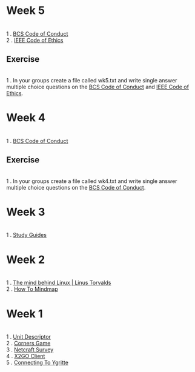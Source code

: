 # Week 5
<br>1 . [BCS Code of Conduct](http://www.bcs.org/category/6030)
<br>2 . [IEEE Code of Ethics](http://www.ieee.org/about/corporate/governance/p7-8.html)
## Exercise
<br>1 . In your groups create a file called wk5.txt and write single answer multiple choice questions on the [BCS Code of Conduct](http://www.bcs.org/category/6030) and [IEEE Code of Ethics](http://www.ieee.org/about/corporate/governance/p7-8.html).  

# Week 4
<br>1 . [BCS Code of Conduct](http://www.bcs.org/category/6030)

## Exercise
<br>1 . In your groups create a file called wk4.txt and write single answer multiple choice questions on the [BCS Code of Conduct](http://www.bcs.org/category/6030).  

# Week 3
<br>1 . [Study Guides](http://www.studygs.net/)

# Week 2
<br> 1 . [The mind behind Linux | Linus Torvalds](https://www.youtube.com/watch?v=o8NPllzkFhE)
<br> 2 . [How To Mindmap](https://www.youtube.com/watch?v=u5Y4pIsXTV0)

# Week 1 
<br> 1 . [Unit Descriptor](https://www.sqa.org.uk/files/hn/H1J834.pdf)
<br> 2 . [Corners Game](https://docs.google.com/document/d/1f8YCnRpKR5dgO-aP77ZXJg5SU6BWLMkiLsc99n1WZe4/pub)
<br> 3 . [Netcraft Survey](http://news.netcraft.com/archives/2015/10/16/october-2015-web-server-survey.html)
<br> 4 . [X2GO Client](https://drive.google.com/file/d/0B-CFaefA1v4RVWN5eFRlSV9YbVU/view?usp=sharing)
<br> 5 . [Connecting To Ygritte](https://docs.google.com/document/d/1wV6XGhOPlpwCMElZAqlH83YYXo_PpdNNdVMN6Toh3mw/pub)
